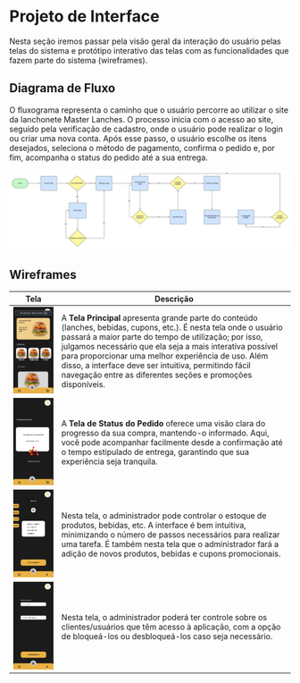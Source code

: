 
# Projeto de Interface

Nesta seção iremos passar pela visão geral da interação do usuário pelas telas do sistema e protótipo interativo das telas com as funcionalidades que fazem parte do sistema (wireframes).

## Diagrama de Fluxo

O fluxograma representa o caminho que o usuário percorre ao utilizar o site da lanchonete Master Lanches. O processo inicia com o acesso ao site, seguido pela verificação de cadastro, onde o usuário pode realizar o login ou criar uma nova conta. Após esse passo, o usuário escolhe os itens desejados, seleciona o método de pagamento, confirma o pedido e, por fim, acompanha o status do pedido até a sua entrega.

![Diagrama de Fluxo](img/diagrama_de_fluxo.png)

## Wireframes

| Tela | Descrição |
|------|-----------|
| ![Tela Principal](img/TelaPrincipal.png) | A **Tela Principal** apresenta grande parte do conteúdo (lanches, bebidas, cupons, etc.). É nesta tela onde o usuário passará a maior parte do tempo de utilização; por isso, julgamos necessário que ela seja a mais interativa possível para proporcionar uma melhor experiência de uso. Além disso, a interface deve ser intuitiva, permitindo fácil navegação entre as diferentes seções e promoções disponíveis. |
| ![Status do Pedido](img/StatusPedido.png) | A **Tela de Status do Pedido** oferece uma visão clara do progresso da sua compra, mantendo-o informado. Aqui, você pode acompanhar facilmente desde a confirmação até o tempo estipulado de entrega, garantindo que sua experiência seja tranquila. |
| ![Tela Adicionar Administrador](img/TelaAdicionarAdm.png) | Nesta tela, o administrador pode controlar o estoque de produtos, bebidas, etc. A interface é bem intuitiva, minimizando o número de passos necessários para realizar uma tarefa. É também nesta tela que o administrador fará a adição de novos produtos, bebidas e cupons promocionais. |
| ![Controle de Usuário](img/ControleUsuario.png) | Nesta tela, o administrador poderá ter controle sobre os clientes/usuários que têm acesso à aplicação, com a opção de bloqueá-los ou desbloqueá-los caso seja necessário. |
